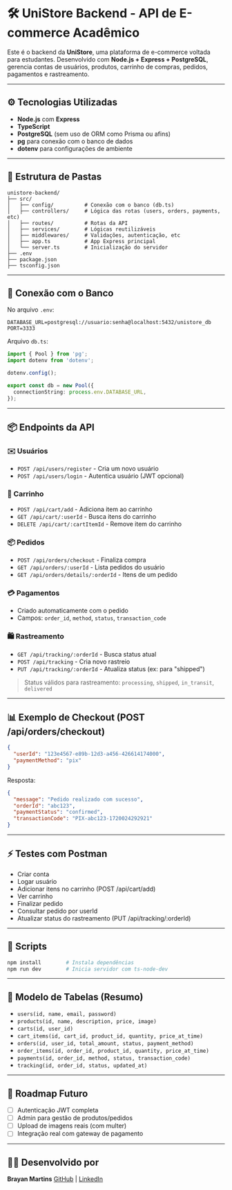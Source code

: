 # 🛠 UniStore Backend - API de E-commerce Acadêmico

Este é o backend da **UniStore**, uma plataforma de e-commerce voltada para estudantes. Desenvolvido com **Node.js + Express + PostgreSQL**, gerencia contas de usuários, produtos, carrinho de compras, pedidos, pagamentos e rastreamento.

---

## ⚙️ Tecnologias Utilizadas

* **Node.js** com **Express**
* **TypeScript**
* **PostgreSQL** (sem uso de ORM como Prisma ou afins)
* **pg** para conexão com o banco de dados
* **dotenv** para configurações de ambiente

---

## 📁 Estrutura de Pastas

```
unistore-backend/
├── src/
│   ├── config/          # Conexão com o banco (db.ts)
│   ├── controllers/     # Lógica das rotas (users, orders, payments, etc)
│   ├── routes/          # Rotas da API
│   ├── services/        # Lógicas reutilizáveis
│   ├── middlewares/     # Validações, autenticação, etc
│   ├── app.ts           # App Express principal
│   └── server.ts        # Inicialização do servidor
├── .env
├── package.json
├── tsconfig.json
```

---

## 🔌 Conexão com o Banco

No arquivo `.env`:

```
DATABASE_URL=postgresql://usuario:senha@localhost:5432/unistore_db
PORT=3333
```

Arquivo `db.ts`:

```ts
import { Pool } from 'pg';
import dotenv from 'dotenv';

dotenv.config();

export const db = new Pool({
  connectionString: process.env.DATABASE_URL,
});
```

---

## 📦 Endpoints da API

### ✉️ Usuários

* `POST /api/users/register` - Cria um novo usuário
* `POST /api/users/login` - Autentica usuário (JWT opcional)

### 🛒 Carrinho

* `POST /api/cart/add` - Adiciona item ao carrinho
* `GET /api/cart/:userId` - Busca itens do carrinho
* `DELETE /api/cart/:cartItemId` - Remove item do carrinho

### 📦 Pedidos

* `POST /api/orders/checkout` - Finaliza compra
* `GET /api/orders/:userId` - Lista pedidos do usuário
* `GET /api/orders/details/:orderId` - Itens de um pedido

### 💳 Pagamentos

* Criado automaticamente com o pedido
* Campos: `order_id`, `method`, `status`, `transaction_code`

### 🛍 Rastreamento

* `GET /api/tracking/:orderId` - Busca status atual
* `POST /api/tracking` - Cria novo rastreio
* `PUT /api/tracking/:orderId` - Atualiza status (ex: para "shipped")

> Status válidos para rastreamento: `processing`, `shipped`, `in_transit`, `delivered`

---

## 📊 Exemplo de Checkout (POST /api/orders/checkout)

```json
{
  "userId": "123e4567-e89b-12d3-a456-426614174000",
  "paymentMethod": "pix"
}
```

Resposta:

```json
{
  "message": "Pedido realizado com sucesso",
  "orderId": "abc123",
  "paymentStatus": "confirmed",
  "transactionCode": "PIX-abc123-1720024292921"
}
```

---

## ⚡ Testes com Postman

* Criar conta
* Logar usuário
* Adicionar itens no carrinho (POST /api/cart/add)
* Ver carrinho
* Finalizar pedido
* Consultar pedido por userId
* Atualizar status do rastreamento (PUT /api/tracking/\:orderId)

---

## 🧪 Scripts

```bash
npm install        # Instala dependências
npm run dev        # Inicia servidor com ts-node-dev
```

---

## 📄 Modelo de Tabelas (Resumo)

* `users(id, name, email, password)`
* `products(id, name, description, price, image)`
* `carts(id, user_id)`
* `cart_items(id, cart_id, product_id, quantity, price_at_time)`
* `orders(id, user_id, total_amount, status, payment_method)`
* `order_items(id, order_id, product_id, quantity, price_at_time)`
* `payments(id, order_id, method, status, transaction_code)`
* `tracking(id, order_id, status, updated_at)`

---

## 🚀 Roadmap Futuro

* [ ] Autenticação JWT completa
* [ ] Admin para gestão de produtos/pedidos
* [ ] Upload de imagens reais (com multer)
* [ ] Integração real com gateway de pagamento

---

## 👨‍💻 Desenvolvido por

**Brayan Martins**
[GitHub](https://github.com/BragaNux) | [LinkedIn](https://linkedin.com/in/bmartlns)
